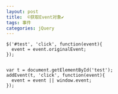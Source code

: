 ```yaml
---
layout: post
title:  ©️获取Event对象✔︎
tags: 事件
categories: jQuery
---
```





	$('#test', 'click', function(event){
	  event = event.originalEvent;
	});
	

	var t = document.getElementById('test');
	addEvent(t, 'click', function(event){
	  event = event || window.event;
	});
